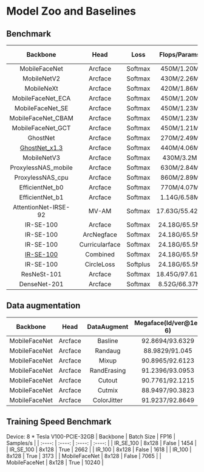 # Model Zoo and Baselines

## Benchmark

| Backbone | Head | Loss | Flops/Params | Megaface(Id/ver@1e-6) | IJBC(tar@far=1e-4) |
| :----: | :----: | :----: | :----: | :----: | :----: |
| MobileFaceNet | Arcface | Softmax | 450M/1.20M | 92.8694/93.6329 | 92.80 |
| MobileNetV2 | Arcface | Softmax | 430M/2.26M | 92.8128/93.7644 | 93.30 |
| MobileNeXt | Arcface | Softmax | 420M/1.86M | 93.3368/94.6913 | 93.38 |
| MobileFaceNet_ECA | Arcface | Softmax | 450M/1.20M | 93.7624/95.2328 | 93.40 |
| MobileFaceNet_SE | Arcface | Softmax | 450M/1.23M | 94.0951/94.4687 | 93.57 |
| MobileFaceNet_CBAM | Arcface | Softmax | 450M/1.23M | 93.3068/94.3346 | 93.53 |
| MobileFaceNet_GCT | Arcface | Softmax | 450M/1.21M | 93.133/94.1836 | 93.09 |
| GhostNet | Arcface | Softmax | 270M/2.49M | 93.3914/94.3359 | 93.50 |
| [GhostNet_x1.3](https://drive.google.com/file/d/1KVgXIJo2Ym0Ffp3yK9FrIaiqjdAr2KFX/view?usp=sharing) | Arcface | Softmax | 440M/4.06M | 95.3005/95.7757 | 94.27 |
| MobileNetV3 | Arcface | Softmax | 430M/3.2M | 93.9805/95.7314 | 93.57 |
| ProxylessNAS_mobile | Arcface | Softmax | 630M/2.84M | 93.2886/95.2094 | 93.74 |
| ProxylessNAS_cpu | Arcface | Softmax | 860M/2.89M | 95.4242/95.79 | 94.22 |
| EfficientNet_b0 | Arcface | Softmax | 770M/4.07M | 96.3589/97.1946 | 94.84 |
| EfficientNet_b1 | Arcface | Softmax | 1.14G/6.58M | 97.095/97.4003 | 95.38 |
| AttentionNet-IRSE-92 | MV-AM | Softmax | 17.63G/55.42M | 99.1356/99.3999 | 96.56 |
| IR-SE-100 | Arcface | Softmax | 24.18G/65.5M | 99.0881/99.4259 | 96.69 |
| IR-SE-100 | ArcNegface | Softmax | 24.18G/65.5M  | 99.1304/98.7099 | 96.81 |
| IR-SE-100 | Curricularface | Softmax| 24.18G/65.5M  | 99.0497/98.6162 | 97.00 |
| [IR-SE-100](https://drive.google.com/file/d/1HdXgFmyMX4MGETTx6ACmx8AB-v79hrhp/view?usp=sharing) | Combined | Softmax| 24.18G/65.5M | 99.0718/99.4493 | 96.83 |
| IR-SE-100 | CircleLoss | Softplus| 24.18G/65.5M  | 98.5732/98.4834 | 96.52 |
| ResNeSt-101 | Arcface | Softmax| 18.45G/97.61M | 98.8746/98.5615 | 96.63 |
| DenseNet-201 | Arcface | Softmax| 8.52G/66.37M | 98.3649/98.4294 | 96.03 |

## Data augmentation

| Backbone | Head | DataAugment | Megaface(Id/ver@1e-6) | IJBC(tar@far=1e-4) |
| :----: | :----: | :----: | :----: | :----: |
| MobileFaceNet | Arcface | Basline | 92.8694/93.6329 | 92.80 |
| MobileFaceNet | Arcface | Randaug | 88.9829/91.045 | 80.86 |
| MobileFaceNet | Arcface | Mixup | 90.8965/92.6123 | 91.18 |
| MobileFaceNet | Arcface | RandErasing | 91.2396/93.0953 | 92.06 |
| MobileFaceNet | Arcface | Cutout | 90.7761/92.1215 | 81.02 |
| MobileFaceNet | Arcface | Cutmix | 88.9497/90.3823 | 89.64 |
| MobileFaceNet | Arcface | ColorJitter | 91.9237/92.8649 | 92.03 |

## Training Speed Benchmark

Device: 8 * Tesla V100-PCIE-32GB
| Backbone | Batch Size | FP16 | Samples/s |
| :----: | :----: | :----: | :----: |
| IR_SE_100 | 8x128 | False | 1454 |
| IR_SE_100 | 8x128 | True | 2662 |
| IR_100 | 8x128 | False | 1618 |
| IR_100 | 8x128 | True | 3173 |
| MobileFaceNet | 8x128 | False | 7065 |
| MobileFaceNet | 8x128 | True | 10240 |




